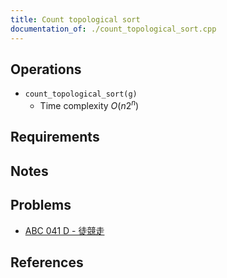 ```yaml
---
title: Count topological sort
documentation_of: ./count_topological_sort.cpp
---
```


## Operations

- `count_topological_sort(g)`
	- Time complexity $O(n 2^n)$

## Requirements

## Notes

## Problems

- [ABC 041 D - 徒競走](https://atcoder.jp/contests/abc041/tasks/abc041_d)

## References
